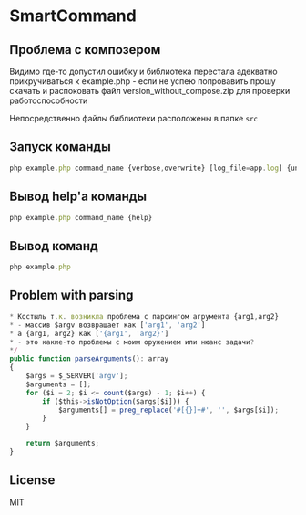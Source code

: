 # SmartCommand



## Проблема с композером 
Видимо где-то допустил ошибку и библиотека перестала адекватно прикручиваться к example.php - если не успею попровавить прошу скачать и распоковать файл version_without_compose.zip для проверки работоспособности 

Непосредственно файлы библиотеки расположены в папке ```src```

## Запуск команды 
```javascript
php example.php command_name {verbose,overwrite} [log_file=app.log] {unlimited} [methods={create,update,delete}] [paginate=50] {log}
```

## Вывод help'a команды
```javascript
php example.php command_name {help}
```

## Вывод команд
```javascript
php example.php
```

## Problem with parsing
```javascript
* Костыль т.к. возникла проблема с парсингом агрумента {arg1,arg2} 
* - массив $argv возвращает как ['arg1', 'arg2']
* а {arg1, arg2} как ['{arg1', 'arg2}'] 
* - это какие-то проблемы с моим оружением или нюанс задачи?
*/
public function parseArguments(): array
{
    $args = $_SERVER['argv'];
    $arguments = [];
    for ($i = 2; $i <= count($args) - 1; $i++) {
        if ($this->isNotOption($args[$i])) {
            $arguments[] = preg_replace('#[{}]+#', '', $args[$i]);
        }
    }

    return $arguments;
}
```


## License
MIT
